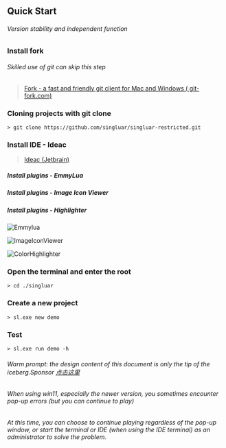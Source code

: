 ## Quick Start

###### Version stability and independent function

### Install fork

###### Skilled use of git can skip this step

> <a target="_blank" href="https://www.git-fork.com">Fork - a fast and friendly git client for Mac and Windows (
> git-fork.com)</a>
>

### Cloning projects with git clone

```
> git clone https://github.com/singluar/singluar-restricted.git
```

### Install IDE - Ideac

> <a target="_blank" href="https://www.jetbrains.com/idea/download/#section=windows">Ideac (Jetbrain)</a>

##### Install plugins - EmmyLua

##### Install plugins - Image Icon Viewer

##### Install plugins - Highlighter

![Emmylua](https://gitlab.com/h-document/singluar/-/raw/main/images/emmylua.png)

![ImageIconViewer](https://gitlab.com/h-document/singluar/-/raw/main/images/imageIconViewer.png)

![ColorHighlighter](https://gitlab.com/h-document/singluar/-/raw/main/images/colorHighlighter.png)

### Open the terminal and enter the root

```
> cd ./singluar
```

### Create a new project

```
> sl.exe new demo
```

### Test

```
> sl.exe run demo -h
```

###### Warm prompt: the design content of this document is only the tip of the iceberg.Sponsor <a target="_blank" href="https://afdian.net/a/hunzsig">点击这里</a>
###### When using win11, especially the newer version, you sometimes encounter pop-up errors (but you can continue to play)
###### At this time, you can choose to continue playing regardless of the pop-up window, or start the terminal or IDE (when using the IDE terminal) as an administrator to solve the problem.
